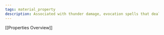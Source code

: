 ```yaml
---
tags: material_property
description: Associated with thunder damage, evocation spells that deal thunder damage, thunder resistance, and loud noises or explosive sound.
---
```

[[Properties Overview]]